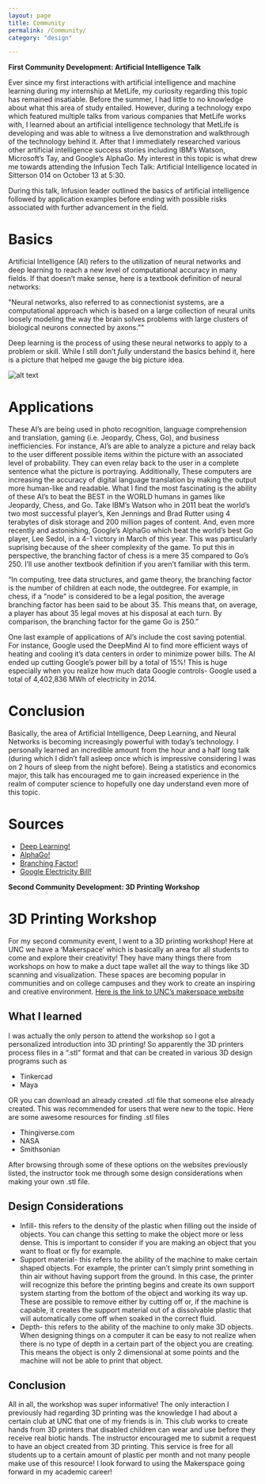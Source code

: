 ```yaml
---
layout: page
title: Community
permalink: /Community/
category: "design"

---
```


**First Community Development: Artificial Intelligence Talk**


Ever since my first interactions with artificial intelligence and machine learning 
during my internship at MetLife, my curiosity regarding this topic has remained insatiable. 
Before the summer, I had little to no knowledge about what this area of study entailed. 
However, during a technology expo which featured multiple talks from various companies that 
MetLife works with, I learned about an artificial intelligence technology that MetLife is 
developing and was able to witness a live demonstration and walkthrough of the technology 
behind it. After that I immediately researched various other artificial intelligence success
stories including IBM’s Watson, Microsoft’s Tay, and Google’s AlphaGo. My interest in this 
topic is what drew me towards attending the Infusion Tech Talk: Artificial Intelligence 
located in Sitterson 014 on October 13 at 5:30. 

During this talk, Infusion leader outlined the basics of artificial 
intelligence followed by application examples before ending with possible
risks associated with further advancement in the field. 

# Basics

Artificial Intelligence (AI) refers to the utilization of neural networks and deep 
learning to reach a new level of computational accuracy in many fields. If that 
doesn’t make sense, here is a textbook definition of neural networks: 

"Neural networks, also referred to as connectionist systems, are a computational
approach which is based on a large collection of neural units loosely modeling 
the way the brain solves problems with large clusters of biological neurons 
connected by axons.""

Deep learning is the process of using these neural networks to apply to a problem 
or skill. While I still don’t *fully* understand the basics behind it, here is a
picture that helped me gauge the big picture idea. 

![alt text](http://cs231n.github.io/assets/nn1/neural_net2.jpeg "Logo Title Text 1")


# Applications

These AI’s are being used in photo recognition, language comprehension and translation,
gaming (i.e. Jeopardy, Chess, Go), and business inefficiencies. For instance, AI’s are
able to analyze a picture and relay back to the user different possible items within 
the picture with an associated level of probability. They can even relay back to the 
user in a complete sentence what the picture is portraying. Additionally, These computers 
are increasing the accuracy of digital language translation by making the output more
human-like and readable. What I find the most fascinating is the ability of these AI’s 
to beat the BEST in the WORLD humans in games like Jeopardy, Chess, and Go. Take IBM’s
Watson who in 2011 beat the world’s two most successful player’s, Ken Jennings and Brad
Rutter using 4 terabytes of disk storage and 200 million pages of content. And, even
more recently and astonishing, Google’s AlphaGo which beat the world’s best Go player, 
Lee Sedol, in a 4-1 victory in March of this year. This was particularly suprising 
because of the sheer complexity of the game. To put this in perspective, the branching
factor of chess is a mere 35 compared to Go’s 250. I’ll use another textbook definition 
if you aren’t familiar with this term.

“In computing, tree data structures, and game theory, the branching factor is the number
of children at each node, the outdegree. For example, in chess, if a "node" is considered
to be a legal position, the average branching factor has been said to be about 35. This
means that, on average, a player has about 35 legal moves at his disposal at each turn.
By comparison, the branching factor for the game Go is 250.”

One last example of applications of AI’s include the cost saving potential. For instance,
Google used the DeepMind AI to find more efficient ways of heating and cooling it’s data 
centers in order to minimize power bills. The AI ended up cutting Google’s power bill by 
a total of 15%! This is huge especially when you realize how much data Google controls-
Google used a total of 4,402,836 MWh of electricity in 2014. 

# Conclusion

Basically, the area of Artificial Intelligence, Deep Learning, and Neural Networks is 
becoming increasingly powerful with today’s technology. I personally learned an incredible
amount from the hour and a half long talk (during which I didn’t fall asleep once which is
impressive considering I was on 2 hours of sleep from the night before). Being a statistics
and economics major, this talk has encouraged me to gain increased experience in the realm
of computer science to hopefully one day understand even more of this topic. 

# Sources

* <a href="https://opensource.com/life/16/10/deep-learning-artificial-intelligence">   Deep Learning! </a>
* <a href="http://www.newyorker.com/tech/elements/alphago-lee-sedol-and-the-reassuring-future-of-humans-and-machines">   AlphaGo! </a>
* <a href="https://en.wikipedia.org/wiki/Branching_factor"> Branching Factor! </a>
* <a href="https://www.bloomberg.com/news/articles/2016-07-19/google-cuts-its-giant-electricity-bill-with-deepmind-powered-ai"> Google Electricity Bill! </a>

**Second Community Development: 3D Printing Workshop**

# 3D Printing Workshop

For my second community event, I went to a 3D printing workshop! Here at UNC we have a ‘Makerspace’ which is basically an area for all students to come and explore their creativity! They have many things there from workshops on how to make a duct tape wallet all the way to things like 3D scanning and visualization. These spaces are becoming popular in communities and on college campuses and they work to create an inspiring and creative environment. [Here is the link to UNC’s makerspace website](http://library.unc.edu/makerspace/)

## What I learned

I was actually the only person to attend the workshop so I got a personalized introduction into 3D printing! So apparently the 3D printers process files in a “.stl” format and that can be created in various 3D design programs such as 

* Tinkercad
* Maya 

OR you can download an already created .stl file that someone else already created. This was recommended for users that were new to the topic. Here are some awesome resources for finding .stl files 

* Thingiverse.com
* NASA
* Smithsonian

After browsing through some of these options on the websites previously listed, the instructor took me through some design considerations when making your own .stl file. 

## Design Considerations

* Infill- this refers to the density of the plastic when filling out the inside of objects. You can change this setting to make the object more or less dense. This is important to consider if you are making an object that you want to float or fly for example.
* Support material- this refers to the ability of the machine to make certain shaped objects. For example, the printer can’t simply print something in thin air without having support from the ground. In this case, the printer will recognize this before the printing begins and create its own support system starting from the bottom of the object and working its way up. These are possible to remove either by cutting off or, if the machine is capable, it creates the support material out of a dissolvable plastic that will automatically come off when soaked in the correct fluid.
* Depth- this refers to the ability of the machine to only make 3D objects. When designing things on a computer it can be easy to not realize when there is no type of depth in a certain part of the object you are creating. This means the object is only 2 dimensional at some points and the machine will not be able to print that object. 

## Conclusion

All in all, the workshop was super informative! The only interaction I previously had regarding 3D printing was the knowledge I had about a certain club at UNC that one of my friends is in. This club works to create hands from 3D printers that disabled children can wear and use before they receive real biotic hands. The instructor encouraged me to submit a request to have an object created from 3D printing. This service is free for all students up to a certain amount of plastic per month and not many people make use of this resource! I look forward to using the Makerspace going forward in my academic career!



 